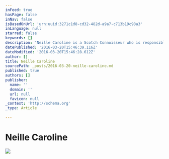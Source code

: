 ```yaml
---
inFeed: true
hasPage: false
inNav: false
isBasedOnUrl: 'urn:uuid:3271c1d8-cd32-482d-a9a7-c713b19c98a3'
inLanguage: null
starred: false
keywords: []
description: 'Neille Caroline is a Scotch Connoisseur who is responsible for creating the look and feel of Scotch Culture synonymous with leisurely, timeless elegance.Scotch Culture is comprised of whisky, fashion, interior design/decor, and jet set experiences. Her audience ranges from established millennials to affluent retirees, ages 27-55. With 8500 instagram followers, her influence has a reach of over 500k scotch/whisky and cigar connoisseurs, fashionistas, and trendsetters across all social media, as well as partnerships and affiliations. Social media: Instagram, Facebook fan page, Twitter, Tumblr, and Pinterest @neillecaroline'
datePublished: '2016-03-20T15:46:39.116Z'
dateModified: '2016-03-20T15:46:28.612Z'
author: []
title: Neille Caroline
sourcePath: _posts/2016-03-20-neille-caroline.md
published: true
authors: []
publisher:
  name: ''
  domain: ''
  url: null
  favicon: null
_context: 'http://schema.org'
_type: Article

---
```

# Neille Caroline
![](https://the-grid-user-content.s3-us-west-2.amazonaws.com/d6c6bf24-f537-491e-9b93-33995b66112f.jpg)